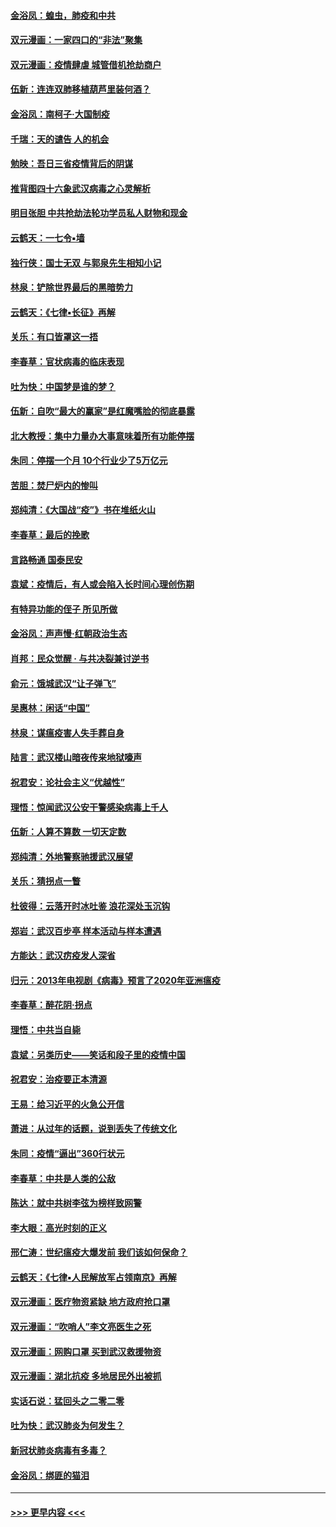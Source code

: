 #### [金浴凤：蝗虫，肺疫和中共](../pages/nsc993/n11916904.md?t=03051902) 
#### [双元漫画：一家四口的“非法”聚集](../pages/nsc993/n11916378.md?t=03051902) 
#### [双元漫画：疫情肆虐 城管借机抢劫商户](../pages/nsc993/n11916310.md?t=03051902) 
#### [伍新：连连双肺移植葫芦里装何酒？](../pages/nsc993/n11913667.md?t=03051902) 
#### [金浴凤：南柯子·大国制疫](../pages/nsc993/n11913657.md?t=03051902) 
#### [千瑞：天的谴告  人的机会](../pages/nsc993/n11913309.md?t=03051902) 
#### [勉映：吾日三省疫情背后的阴谋](../pages/nsc993/n11913079.md?t=03051902) 
#### [推背图四十六象武汉病毒之心灵解析](../pages/nsc993/n11911761.md?t=03051902) 
#### [明目张胆 中共抢劫法轮功学员私人财物和现金](../pages/nsc993/n11910262.md?t=03051902) 
#### [云鹤天：一七令▪墙](../pages/nsc993/n11910627.md?t=03051902) 
#### [独行侠：国士无双 与郭泉先生相知小记](../pages/nsc993/n11910613.md?t=03051902) 
#### [林泉：铲除世界最后的黑暗势力](../pages/nsc993/n11909320.md?t=03051902) 
#### [云鹤天：《七律▪长征》再解](../pages/nsc993/n11909327.md?t=03051902) 
#### [关乐：有口皆罩这一捂](../pages/nsc993/n11908393.md?t=03051902) 
#### [李春草：官状病毒的临床表现](../pages/nsc993/n11908339.md?t=03051902) 
#### [吐为快：中国梦是谁的梦？](../pages/nsc993/n11906564.md?t=03051902) 
#### [伍新：自吹“最大的赢家”是红魔嘴脸的彻底暴露](../pages/nsc993/n11906407.md?t=03051902) 
#### [北大教授：集中力量办大事意味着所有功能停摆](../pages/nsc993/n11904800.md?t=03051902) 
#### [朱同：停摆一个月 10个行业少了5万亿元](../pages/nsc993/n11904498.md?t=03051902) 
#### [苦胆：焚尸炉内的惨叫](../pages/nsc993/n11904479.md?t=03051902) 
#### [郑纯清：《大国战“疫”》书在堆纸火山](../pages/nsc993/n11904450.md?t=03051902) 
#### [李春草：最后的挽歌](../pages/nsc993/n11904441.md?t=03051902) 
#### [言路畅通 国泰民安](../pages/nsc993/n11904222.md?t=03051902) 
#### [袁斌：疫情后，有人或会陷入长时间心理创伤期](../pages/nsc993/n11901514.md?t=03051902) 
#### [有特异功能的侄子 所见所做](../pages/nsc993/n11901154.md?t=03051902) 
#### [金浴凤：声声慢‧红朝政治生态](../pages/nsc993/n11899553.md?t=03051902) 
#### [肖邦：民众觉醒 · 与共决裂兼讨逆书](../pages/nsc993/n11898435.md?t=03051902) 
#### [俞元：饿城武汉“让子弹飞”](../pages/nsc993/n11898344.md?t=03051902) 
#### [吴惠林：闲话“中国”](../pages/nsc993/n11898182.md?t=03051902) 
#### [林泉：谋瘟疫害人失手葬自身](../pages/nsc993/n11897892.md?t=03051902) 
#### [陆言：武汉楼山暗夜传来地狱嚎声](../pages/nsc993/n11897033.md?t=03051902) 
#### [祝君安：论社会主义“优越性”](../pages/nsc993/n11897005.md?t=03051902) 
#### [理悟：惊闻武汉公安干警感染病毒上千人](../pages/nsc993/n11896947.md?t=03051902) 
#### [伍新：人算不算数 一切天定数](../pages/nsc993/n11893372.md?t=03051902) 
#### [郑纯清：外地警察驰援武汉展望](../pages/nsc993/n11893115.md?t=03051902) 
#### [关乐：猜拐点一瞥](../pages/nsc993/n11893020.md?t=03051902) 
#### [杜彼得：云落开时冰吐鉴 浪花深处玉沉钩](../pages/nsc993/n11892107.md?t=03051902) 
#### [郑岩：武汉百步亭 样本活动与样本遭遇](../pages/nsc993/n11892310.md?t=03051902) 
#### [方能达：武汉疠疫发人深省](../pages/nsc993/n11891376.md?t=03051902) 
#### [归元：2013年电视剧《病毒》预言了2020年亚洲瘟疫](../pages/nsc993/n11891126.md?t=03051902) 
#### [李春草：醉花阴·拐点](../pages/nsc993/n11890567.md?t=03051902) 
#### [理悟：中共当自毙](../pages/nsc993/n11890559.md?t=03051902) 
#### [袁斌：另类历史——笑话和段子里的疫情中国](../pages/nsc993/n11889243.md?t=03051902) 
#### [祝君安：治疫要正本清源](../pages/nsc993/n11889085.md?t=03051902) 
#### [王易：给习近平的火急公开信](../pages/nsc993/n11888225.md?t=03051902) 
#### [萧进：从过年的话题，说到丢失了传统文化](../pages/nsc993/n11887732.md?t=03051902) 
#### [朱同：疫情“逼出”360行状元](../pages/nsc993/n11887678.md?t=03051902) 
#### [李春草：中共是人类的公敌](../pages/nsc993/n11887656.md?t=03051902) 
#### [陈达：就中共树李弦为榜样致网警](../pages/nsc993/n11887625.md?t=03051902) 
#### [李大眼：高光时刻的正义](../pages/nsc993/n11887585.md?t=03051902) 
#### [邢仁涛：世纪瘟疫大爆发前 我们该如何保命？](../pages/nsc993/n11887535.md?t=03051902) 
#### [云鹤天：《七律▪人民解放军占领南京》再解](../pages/nsc993/n11887524.md?t=03051902) 
#### [双元漫画：医疗物资紧缺 地方政府抢口罩](../pages/nsc993/n11884744.md?t=03051902) 
#### [双元漫画：“吹哨人”李文亮医生之死](../pages/nsc993/n11884705.md?t=03051902) 
#### [双元漫画：网购口罩 买到武汉救援物资](../pages/nsc993/n11884670.md?t=03051902) 
#### [双元漫画：湖北抗疫 多地居民外出被抓](../pages/nsc993/n11884643.md?t=03051902) 
#### [实话石说：猛回头之二零二零](../pages/nsc993/n11883968.md?t=03051902) 
#### [吐为快：武汉肺炎为何发生？](../pages/nsc993/n11882180.md?t=03051902) 
#### [新冠状肺炎病毒有多毒？](../pages/nsc993/n11881790.md?t=03051902) 
#### [金浴凤：绑匪的猫泪](../pages/nsc993/n11880664.md?t=03051902) 

----
#### [ >>> 更早内容 <<< ](../indexes/nsc993-earlier.md)
